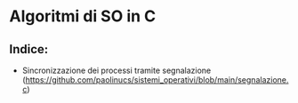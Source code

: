 # Algoritmi di SO in C

## Indice:
- Sincronizzazione dei processi tramite segnalazione (https://github.com/paolinucs/sistemi_operativi/blob/main/segnalazione.c)

